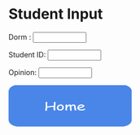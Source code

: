 <html>
<body>
<h1>Student Input</h1>
<label for="Title">Dorm : </label>
<input type="text" id="name" name="Title" maxlength="1000" size="10">
  <p> </p>
<label for="SID">Student ID: </label>
<input type="text" id="name" name="SID" maxlength="9" size="10">
  <p> </p>
<label for="Position">Opinion:</label>
<input type="text" id="name" name="Position" maxlength="2000" size="10">
  <p> <p/>
  
  <a href="home"><img src="home.png" style="width:242px;height:82px;"></a>
